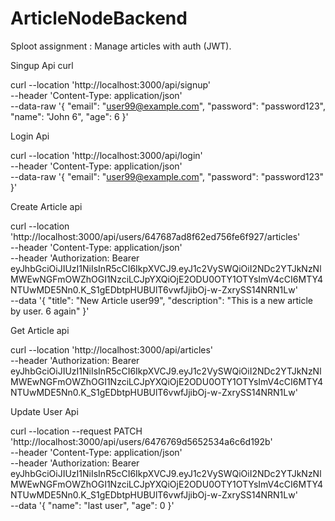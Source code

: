 # ArticleNodeBackend
Sploot assignment : Manage articles with auth (JWT).

Singup Api curl

curl --location 'http://localhost:3000/api/signup' \
--header 'Content-Type: application/json' \
--data-raw '{
  "email": "user99@example.com",
  "password": "password123",
  "name": "John 6",
  "age": 6
}'


Login Api

curl --location 'http://localhost:3000/api/login' \
--header 'Content-Type: application/json' \
--data-raw '{
  "email": "user99@example.com",
  "password": "password123"
}'

Create Article api

curl --location 'http://localhost:3000/api/users/647687ad8f62ed756fe6f927/articles' \
--header 'Content-Type: application/json' \
--header 'Authorization: Bearer eyJhbGciOiJIUzI1NiIsInR5cCI6IkpXVCJ9.eyJ1c2VySWQiOiI2NDc2YTJkNzNlMWEwNGFmOWZhOGI1NzciLCJpYXQiOjE2ODU0OTY1OTYsImV4cCI6MTY4NTUwMDE5Nn0.K_S1gEDbtpHUBUlT6vwfJjibOj-w-ZxrySS14NRN1Lw' \
--data '{
  "title": "New Article user99",
  "description": "This is a new article by user. 6 again"
}'

Get Article api

curl --location 'http://localhost:3000/api/articles' \
--header 'Authorization: Bearer eyJhbGciOiJIUzI1NiIsInR5cCI6IkpXVCJ9.eyJ1c2VySWQiOiI2NDc2YTJkNzNlMWEwNGFmOWZhOGI1NzciLCJpYXQiOjE2ODU0OTY1OTYsImV4cCI6MTY4NTUwMDE5Nn0.K_S1gEDbtpHUBUlT6vwfJjibOj-w-ZxrySS14NRN1Lw'


Update User Api

curl --location --request PATCH 'http://localhost:3000/api/users/6476769d5652534a6c6d192b' \
--header 'Content-Type: application/json' \
--header 'Authorization: Bearer eyJhbGciOiJIUzI1NiIsInR5cCI6IkpXVCJ9.eyJ1c2VySWQiOiI2NDc2YTJkNzNlMWEwNGFmOWZhOGI1NzciLCJpYXQiOjE2ODU0OTY1OTYsImV4cCI6MTY4NTUwMDE5Nn0.K_S1gEDbtpHUBUlT6vwfJjibOj-w-ZxrySS14NRN1Lw' \
--data '{
  "name": "last user",
  "age": 0
}'
